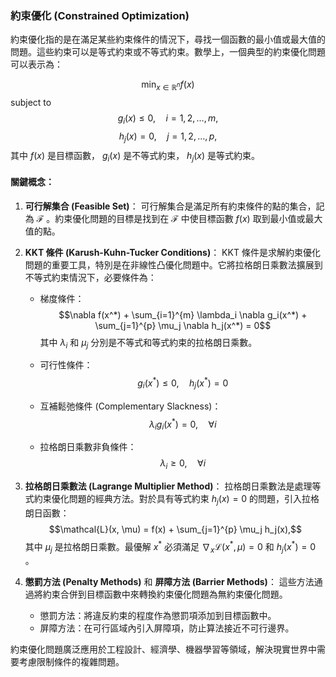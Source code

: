 ### 約束優化 (Constrained Optimization)

約束優化指的是在滿足某些約束條件的情況下，尋找一個函數的最小值或最大值的問題。這些約束可以是等式約束或不等式約束。數學上，一個典型的約束優化問題可以表示為：

$$\min_{x \in \mathbb{R}^n} f(x)$$
subject to
$$g_i(x) \leq 0, \quad i = 1, 2, \ldots, m,$$
$$h_j(x) = 0, \quad j = 1, 2, \ldots, p,$$
其中  $`f(x)`$  是目標函數， $`g_i(x)`$  是不等式約束， $`h_j(x)`$  是等式約束。

#### 關鍵概念：

1. **可行解集合 (Feasible Set)**：
   可行解集合是滿足所有約束條件的點的集合，記為  $`\mathcal{F}`$ 。約束優化問題的目標是找到在  $`\mathcal{F}`$  中使目標函數  $`f(x)`$  取到最小值或最大值的點。

2. **KKT 條件 (Karush-Kuhn-Tucker Conditions)**：
   KKT 條件是求解約束優化問題的重要工具，特別是在非線性凸優化問題中。它將拉格朗日乘數法擴展到不等式約束情況下，必要條件為：

   - 梯度條件：
     $$\nabla f(x^*) + \sum_{i=1}^{m} \lambda_i \nabla g_i(x^*) + \sum_{j=1}^{p} \mu_j \nabla h_j(x^*) = 0$$
     其中  $`\lambda_i`$  和  $`\mu_j`$  分別是不等式和等式約束的拉格朗日乘數。

   - 可行性條件：
     $$g_i(x^*) \leq 0, \quad h_j(x^*) = 0$$
   
   - 互補鬆弛條件 (Complementary Slackness)：
     $$\lambda_i g_i(x^*) = 0, \quad \forall i$$
   
   - 拉格朗日乘數非負條件：
     $$\lambda_i \geq 0, \quad \forall i$$

3. **拉格朗日乘數法 (Lagrange Multiplier Method)**：
   拉格朗日乘數法是處理等式約束優化問題的經典方法。對於具有等式約束  $`h_j(x) = 0`$  的問題，引入拉格朗日函數：
   $$\mathcal{L}(x, \mu) = f(x) + \sum_{j=1}^{p} \mu_j h_j(x),$$
   其中  $`\mu_j`$  是拉格朗日乘數。最優解  $`x^*`$  必須滿足  $`\nabla_x \mathcal{L}(x^*, \mu) = 0`$  和  $`h_j(x^*) = 0`$ 。

4. **懲罰方法 (Penalty Methods)** 和 **屏障方法 (Barrier Methods)**：
   這些方法通過將約束合併到目標函數中來轉換約束優化問題為無約束優化問題。
   - 懲罰方法：將違反約束的程度作為懲罰項添加到目標函數中。
   - 屏障方法：在可行區域內引入屏障項，防止算法接近不可行邊界。

約束優化問題廣泛應用於工程設計、經濟學、機器學習等領域，解決現實世界中需要考慮限制條件的複雜問題。